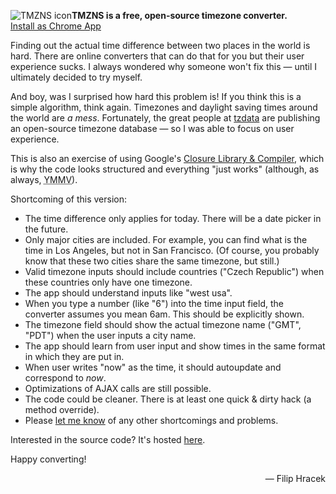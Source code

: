 <img src="pic/tmzns-icon-128.png" alt="TMZNS icon">**TMZNS is a free, open-source timezone converter.** <a class="install-chrome-app" href="https://chrome.google.com/webstore/detail/fgkienloijjhkoegoacpnfknffgnlkde">Install&nbsp;as&nbsp;Chrome&nbsp;App</a>


Finding out the actual time difference between two places in the world is hard. There are online converters that can do that for you but their user experience sucks. I always wondered why someone won't fix this &mdash; until I ultimately decided to try myself.

And boy, was I surprised how hard this problem is! If you think this is a simple algorithm, think again. Timezones and daylight saving times around the world are *a mess*. Fortunately, the great people at [tzdata](http://code.google.com/p/tzdata/ "tzdata") are publishing an open-source timezone database &mdash; so I was able to focus on user experience.

This is also an exercise of using Google's [Closure Library & Compiler](http://closure-library.googlecode.com/ "Closure Library"), which is why the code looks structured and everything "just works" (although, as always, <abbr title="your mileage may vary">YMMV</abbr>).

Shortcoming of this version:

* The time difference only applies for today. There will be a date picker in the future.
* Only major cities are included. For example, you can find what is the time in Los Angeles, but not in San Francisco. (Of course, you probably know that these two cities share the same timezone, but still.)
* Valid timezone inputs should include countries ("Czech Republic") when these countries only have one timezone.
* The app should understand inputs like "west usa".
* When you type a number (like "6") into the time input field, the converter assumes you mean 6am. This should be explicitly shown.
* The timezone field should show the actual timezone name ("GMT", "PDT") when the user inputs a city name.
* The app should learn from user input and show times in the same format in which they are put in.
* When user writes "now" as the time, it should autoupdate and correspond to *now*.
* Optimizations of AJAX calls are still possible.
* The code could be cleaner. There is at least one quick & dirty hack (a method override).
* Please [let me know](http://code.google.com/p/tmzns/issues/entry) of any other shortcomings and problems.

Interested in the source code? It's hosted [here](http://code.google.com/p/tmzns "tmzns Source Code").

Happy converting!

<p style="text-align:right">&mdash; Filip Hracek<p>